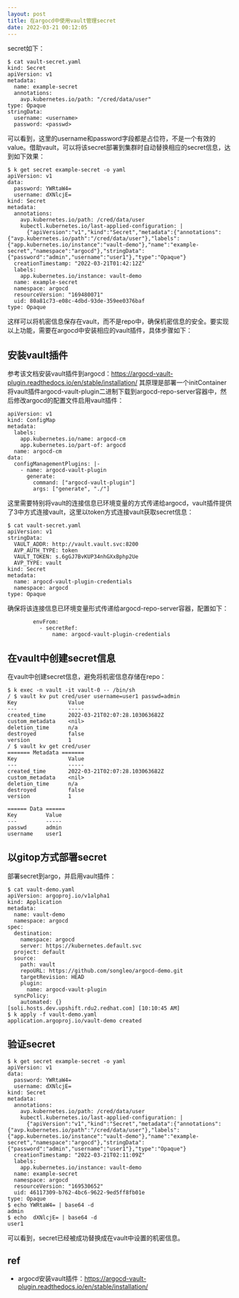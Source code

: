 ```yaml
---
layout: post
title: 在argocd中使用vault管理secret
date: 2022-03-21 00:12:05
---
```


secret如下：

```
$ cat vault-secret.yaml
kind: Secret
apiVersion: v1
metadata:
  name: example-secret
  annotations:
    avp.kubernetes.io/path: "/cred/data/user"
type: Opaque
stringData:
  username: <username>
  password: <passwd>
```

可以看到，这里的username和password字段都是占位符，不是一个有效的value。借助vault，可以将该secret部署到集群时自动替换相应的secret信息，达到如下效果：

```
$ k get secret example-secret -o yaml
apiVersion: v1
data:
  password: YWRtaW4=
  username: dXNlcjE=
kind: Secret
metadata:
  annotations:
    avp.kubernetes.io/path: /cred/data/user
    kubectl.kubernetes.io/last-applied-configuration: |
      {"apiVersion":"v1","kind":"Secret","metadata":{"annotations":{"avp.kubernetes.io/path":"/cred/data/user"},"labels":{"app.kubernetes.io/instance":"vault-demo"},"name":"example-secret","namespace":"argocd"},"stringData":{"password":"admin","username":"user1"},"type":"Opaque"}
  creationTimestamp: "2022-03-21T01:42:12Z"
  labels:
    app.kubernetes.io/instance: vault-demo
  name: example-secret
  namespace: argocd
  resourceVersion: "169480071"
  uid: 80a81c73-e08c-4dbd-93de-359ee0376baf
type: Opaque
```

这样可以将机密信息保存在vault，而不是repo中，确保机密信息的安全。要实现以上功能，需要在argocd中安装相应的vault插件，具体步骤如下：

## 安装vault插件

参考该文档安装vault插件到argocd：https://argocd-vault-plugin.readthedocs.io/en/stable/installation/ 其原理是部署一个initContainer将vault插件argocd-vault-plugin二进制下载到argocd-repo-server容器中，然后修改argocd的配置文件启用vault插件：

```
apiVersion: v1
kind: ConfigMap
metadata:
  labels:
    app.kubernetes.io/name: argocd-cm
    app.kubernetes.io/part-of: argocd
  name: argocd-cm
data:
  configManagementPlugins: |-
    - name: argocd-vault-plugin
      generate:
        command: ["argocd-vault-plugin"]
        args: ["generate", "./"]
```

这里需要特别将vault的连接信息已环境变量的方式传递给argocd，vault插件提供了3中方式连接vault，这里以token方式连接vault获取secret信息：

```
$ cat vault-secret.yaml
apiVersion: v1
stringData:
  VAULT_ADDR: http://vault.vault.svc:8200
  AVP_AUTH_TYPE: token
  VAULT_TOKEN: s.6gGJ7BvKUP34nhGXxBphp2Ue
  AVP_TYPE: vault
kind: Secret
metadata:
  name: argocd-vault-plugin-credentials
  namespace: argocd
type: Opaque
```

确保将该连接信息已环境变量形式传递给argocd-repo-server容器，配置如下：

```
        envFrom:
          - secretRef:
              name: argocd-vault-plugin-credentials
```

## 在vault中创建secret信息

在vault中创建secret信息，避免将机密信息存储在repo：

```
$ k exec -n vault -it vault-0 -- /bin/sh
/ $ vault kv put cred/user username=user1 passwd=admin
Key                Value
---                -----
created_time       2022-03-21T02:07:28.103063682Z
custom_metadata    <nil>
deletion_time      n/a
destroyed          false
version            1
/ $ vault kv get cred/user
======= Metadata =======
Key                Value
---                -----
created_time       2022-03-21T02:07:28.103063682Z
custom_metadata    <nil>
deletion_time      n/a
destroyed          false
version            1

====== Data ======
Key         Value
---         -----
passwd      admin
username    user1
```

## 以gitop方式部署secret

部署secret到argo，并启用vault插件：

```
$ cat vault-demo.yaml
apiVersion: argoproj.io/v1alpha1
kind: Application
metadata:
  name: vault-demo
  namespace: argocd
spec:
  destination:
    namespace: argocd
    server: https://kubernetes.default.svc
  project: default
  source:
    path: vault
    repoURL: https://github.com/songleo/argocd-demo.git
    targetRevision: HEAD
    plugin:
      name: argocd-vault-plugin
  syncPolicy:
    automated: {}
[soli.hosts.dev.upshift.rdu2.redhat.com] [10:10:45 AM]
$ k apply -f vault-demo.yaml
application.argoproj.io/vault-demo created
```

## 验证secret

```
$ k get secret example-secret -o yaml
apiVersion: v1
data:
  password: YWRtaW4=
  username: dXNlcjE=
kind: Secret
metadata:
  annotations:
    avp.kubernetes.io/path: /cred/data/user
    kubectl.kubernetes.io/last-applied-configuration: |
      {"apiVersion":"v1","kind":"Secret","metadata":{"annotations":{"avp.kubernetes.io/path":"/cred/data/user"},"labels":{"app.kubernetes.io/instance":"vault-demo"},"name":"example-secret","namespace":"argocd"},"stringData":{"password":"admin","username":"user1"},"type":"Opaque"}
  creationTimestamp: "2022-03-21T02:11:09Z"
  labels:
    app.kubernetes.io/instance: vault-demo
  name: example-secret
  namespace: argocd
  resourceVersion: "169530652"
  uid: 46117309-b762-4bc6-9622-9ed5ff8fb01e
type: Opaque
$ echo YWRtaW4= | base64 -d
admin
$ echo  dXNlcjE= | base64 -d
user1
```

可以看到，secret已经被成功替换成在vault中设置的机密信息。

## ref

- argocd安装vault插件：https://argocd-vault-plugin.readthedocs.io/en/stable/installation/
